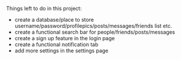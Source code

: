 Things left to do in this project:
- create a database/place to store username/password/profilepics/posts/messages/friends list etc.
- create a functional search bar for people/friends/posts/messages
- create a sign up feature in the login page
- create a functional notification tab
- add more settings in the settings page
